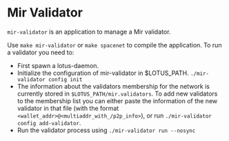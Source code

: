 # Mir Validator
`mir-validator` is an application to manage a Mir validator.

Use `make mir-validator` or `make spacenet` to compile the application. To
run a validator you need to:
- First spawn a lotus-daemon.
- Initialize the configuration of mir-validator in $LOTUS_PATH. 
`./mir-validator config init`
- The information about the validators membership for the network is currently stored
in `$LOTUS_PATH/mir.validators`. To add new validators to the membership list you can either
paste the information of the new validator in that file (with the format `<wallet_addr>@<multiaddr_with_/p2p_info>`), or run `./mir-validator config add-validator`.
- Run the validator process using `./mir-validator run --nosync`
